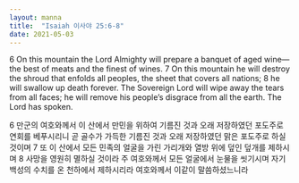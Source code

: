 ```yaml
---
layout: manna
title:  "Isaiah 이사야 25:6-8"
date: 2021-05-03
---
```

6 On this mountain the Lord Almighty will prepare
a banquet of aged wine—
    the best of meats and the finest of wines.
7 On this mountain he will destroy
    the shroud that enfolds all peoples,
the sheet that covers all nations;
8     he will swallow up death forever.
The Sovereign Lord will wipe away the tears
    from all faces;
he will remove his people’s disgrace
    from all the earth.
The Lord has spoken.

6 만군의 여호와께서 이 산에서 만민을 위하여 기름진 것과 오래 저장하였던 포도주로 연회를 베푸시리니 곧 골수가 가득한 기름진 것과 오래 저장하였던 맑은 포도주로 하실 것이며
7 또 이 산에서 모든 민족의 얼굴을 가린 가리개와 열방 위에 덮인 덮개를 제하시며
8 사망을 영원히 멸하실 것이라 주 여호와께서 모든 얼굴에서 눈물을 씻기시며 자기 백성의 수치를 온 천하에서 제하시리라 여호와께서 이같이 말씀하셨느니라
